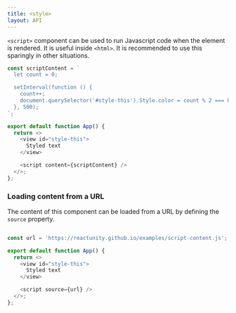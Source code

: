 ```yaml
---
title: <style>
layout: API
---
```


`<script>` component can be used to run Javascript code when the element is rendered. It is useful inside `<html>`.
It is recommended to use this sparingly in other situations.

<Sandpack>

```js App.js
const scriptContent = `
  let count = 0;

  setInterval(function () {
    count++;
    document.querySelector('#style-this').Style.color = count % 2 === 0 ? 'black' : 'crimson';
  }, 500);
`;

export default function App() {
  return <>
    <view id="style-this">
      Styled text
    </view>

    <script content={scriptContent} />
  </>;
};
```

</Sandpack>

### Loading content from a URL

The content of this component can be loaded from a URL by defining the `source` property.

<Sandpack>

```js App.js

const url = 'https://reactunity.github.io/examples/script-content.js';

export default function App() {
  return <>
    <view id="style-this">
      Styled text
    </view>

    <script source={url} />
  </>;
};
```

</Sandpack>
